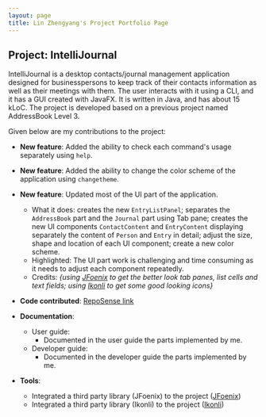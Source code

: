 ```yaml
---
layout: page
title: Lin Zhengyang's Project Portfolio Page
---
```


## Project: IntelliJournal

IntelliJournal is a desktop contacts/journal management application designed for
businesspersons to keep track of their contacts information as well as their meetings
with them. The user interacts with it using a CLI, and it has a GUI created with
JavaFX. It is written in Java, and has about 15 kLoC. The project is developed based
on a previous project named AddressBook Level 3.

Given below are my contributions to the project:

* **New feature**: Added the ability to check each command's usage separately using `help`.

* **New feature**: Added the ability to change the color scheme of the application using `changetheme`.

* **New feature**: Updated most of the UI part of the application.
  * What it does: creates the new `EntryListPanel`; separates the `AddressBook` part 
  and the `Journal` part using Tab pane; creates the new UI components `ContactContent`
  and `EntryContent` displaying separately the content of `Person` and `Entry` in detail;
  adjust the size, shape and location of each UI component; create a new color scheme.
  * Highlighted: The UI part work is challenging and time consuming as it needs to adjust
  each component repeatedly.
  * Credits: *{using [JFoenix](https://github.com/jfoenixadmin/JFoenix) to get the better
  look tab panes, list cells and text fields; using [Ikonli](https://github.com/kordamp/ikonli)
  to get some good looking icons}*

* **Code contributed**: [RepoSense link](https://nus-cs2103-ay2021s1.github.io/tp-dashboard/#breakdown=true&search=&sort=groupTitle&sortWithin=title&since=2020-08-14&timeframe=commit&mergegroup=&groupSelect=groupByRepos&checkedFileTypes=docs~functional-code~test-code~other&tabOpen=true&tabType=authorship&tabAuthor=Nauw1010&tabRepo=AY2021S1-CS2103T-W17-4%2Ftp%5Bmaster%5D&authorshipIsMergeGroup=false&authorshipFileTypes=docs~functional-code~test-code~other)

* **Documentation**:
  * User guide:
    * Documented in the user guide the parts implemented by me.
  * Developer guide:
    * Documented in the developer guide the parts implemented by me.
    
* **Tools**:
  * Integrated a third party library (JFoenix) to the project ([JFoenix](https://github.com/jfoenixadmin/JFoenix))
  * Integrated a third party library (Ikonli) to the project ([Ikonli](https://github.com/kordamp/ikonli))
  